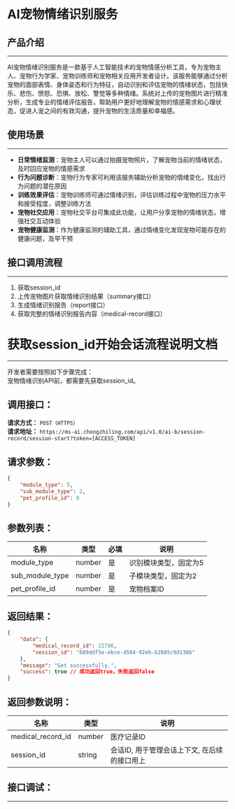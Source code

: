 # AI宠物情绪识别服务

## 产品介绍
---
AI宠物情绪识别服务是一款基于人工智能技术的宠物情感分析工具，专为宠物主人、宠物行为学家、宠物训练师和宠物相关应用开发者设计。该服务能够通过分析宠物的面部表情、身体姿态和行为特征，自动识别和评估宠物的情绪状态，包括快乐、悲伤、愤怒、恐惧、放松、警觉等多种情绪。系统对上传的宠物图片进行精准分析，生成专业的情绪评估报告，帮助用户更好地理解宠物的情感需求和心理状态，促进人宠之间的有效沟通，提升宠物的生活质量和幸福感。

## 使用场景
---
- **日常情绪监测**：宠物主人可以通过拍摄宠物照片，了解宠物当前的情绪状态，及时回应宠物的情感需求
- **行为问题诊断**：宠物行为专家可利用该服务辅助分析宠物的情绪变化，找出行为问题的潜在原因
- **训练效果评估**：宠物训练师可通过情绪识别，评估训练过程中宠物的压力水平和接受程度，调整训练方法
- **宠物社交应用**：宠物社交平台可集成此功能，让用户分享宠物的情绪状态，增强社交互动体验
- **宠物健康监测**：作为健康监测的辅助工具，通过情绪变化发现宠物可能存在的健康问题，及早干预

## 接口调用流程
---
1. 获取session_id
2. 上传宠物图片获取情绪识别结果（summary接口）
3. 生成情绪识别报告（report接口）
4. 获取完整的情绪识别报告内容（medical-record接口）

# 获取session_id开始会话流程说明文档
---
开发者需要按照如下步骤完成：
<br/>
宠物情绪识别API前，都需要先获取session_id。

## 调用接口：
**请求方式：** `POST（HTTPS）`  
**请求地址：** `https://ms-ai.chongzhiling.com/api/v1.0/ai-b/session-record/session-start?token=[ACCESS_TOKEN]`

## 请求参数：
```json
{
    "module_type": 5, 
    "sub_module_type": 2, 
    "pet_profile_id": 0
}
```


## 参数列表：

| 名称            | 类型   | 必填 | 说明                  |
| --------------- | ------ | ---- | --------------------- |
| module_type     | number | 是   | 识别模块类型，固定为5 |
| sub_module_type | number | 是   | 子模块类型，固定为2   |
| pet_profile_id  | number | 是   | 宠物档案ID            |

## 返回结果：
```json
{
    "data": {
        "medical_record_id": 22786,
        "session_id": "689ddf5e-ebce-4504-92eb-b2885c9d138b"
    },
    "message": "Get successfully.",
    "success": true // 成功返回true，失败返回false
}
```

## 返回参数说明：
| 名称              | 类型   | 说明                                         |
| ----------------- | ------ | -------------------------------------------- |
| medical_record_id | number | 医疗记录ID                                   |
| session_id        | string | 会话ID, 用于管理会话上下文, 在后续的接口用上 |

## 接口调试：
---
<script setup>
import SwaggerUI from '../../../src/components/SwaggerUI.vue'
</script>

<ClientOnly>
  <SwaggerUI 
    tag="session"
    type="post"
    path="/session-record/session-start" 
  />
</ClientOnly>